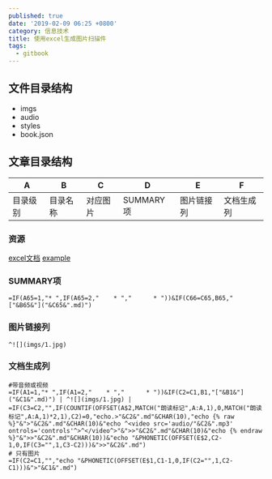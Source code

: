 ```yaml
---
published: true
date: '2019-02-09 06:25 +0800'
category: 信息技术
title: 使用excel生成图片扫描件
tags:
  - gitbook
---
```

## 文件目录结构
- imgs
- audio
- styles
- book.json
## 文章目录结构

| A    | B    | C    | D        | E     | F     |
|------|------|------|----------|-------|-------|
| 目录级别 | 目录名称 | 对应图片 | SUMMARY项 | 图片链接列 | 文档生成列 |
### 资源
[excel文档](https://deffyc.gitbooks.io/1yuwen_s/使用excel生成图片扫描件.xls)
[example](https://deffyc.gitbooks.io/1yuwen_s/content/)
### SUMMARY项
```
=IF(A65=1,"* ",IF(A65=2,"    * ","      * "))&IF(C66=C65,B65,"["&B65&"]("&C65&".md)")
```
### 图片链接列
```
^![](imgs/1.jpg)
```
### 文档生成列
```
#带音频或视频
=IF(A1=1,"* ",IF(A1=2,"    * ","      * "))&IF(C2=C1,B1,"["&B1&"]("&C1&".md)") | ^![](imgs/1.jpg) | =IF(C3=C2,"",IF(COUNTIF(OFFSET(A$2,MATCH("朗读标记",A:A,1),0,MATCH("朗读标记",A:A,1)*2,1),C2)=0,"echo.>"&C2&".md"&CHAR(10),"echo {% raw %}"&">"&C2&".md"&CHAR(10)&"echo ^<video src='audio/"&C2&".mp3' ontrols='controls'^>^</video^>"&">>"&C2&".md"&CHAR(10)&"echo {% endraw %}"&">>"&C2&".md"&CHAR(10))&"echo "&PHONETIC(OFFSET(E$2,C2-1,0,IF(C3="",1,C3-C2)))&">>"&C2&".md")
# 只有图片
=IF(C2=C1,"","echo "&PHONETIC(OFFSET(E$1,C1-1,0,IF(C2="",1,C2-C1)))&">"&C1&".md")
```
